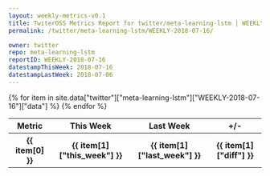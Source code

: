 ```yaml
---
layout: weekly-metrics-v0.1
title: TwiterOSS Metrics Report for twitter/meta-learning-lstm | WEEKLY-2018-07-16
permalink: /twitter/meta-learning-lstm/WEEKLY-2018-07-16/

owner: twitter
repo: meta-learning-lstm
reportID: WEEKLY-2018-07-16
datestampThisWeek: 2018-07-16
datestampLastWeek: 2018-07-06
---
```


<table style="width: 100%">
    <tr>
        <th>Metric</th>
        <th>This Week</th>
        <th>Last Week</th>
        <th>+/-</th>
    </tr>
    {% for item in site.data["twitter"]["meta-learning-lstm"]["WEEKLY-2018-07-16"]["data"] %}
    <tr>
        <th>{{ item[0] }}</th>
        <th>{{ item[1]["this_week"] }}</th>
        <th>{{ item[1]["last_week"] }}</th>
        <th>{{ item[1]["diff"] }}</th>
    </tr>
    {% endfor %}
</table>

